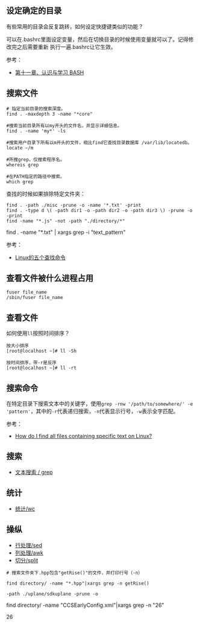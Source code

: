 ## 设定确定的目录

有些常用的目录会反复跳转，如何设定快捷键类似的功能？

可以在.bashrc里面设定变量，然后在切换目录的时候使用变量就可以了。记得修改完之后需要重新
执行一遍.bashrc让它生效。

参考：

- [第十一章、认识与学习 BASH](http://cn.linux.vbird.org/linux_basic/0320bash.php#alias_history)

## 搜索文件

```
# 指定当前目录的搜索深度。
find . -maxdepth 3 -name "*core"

#搜索当前目录所有以my开头的文件名，并显示详细信息。
find . -name 'my*' -ls

#搜索用户目录下所有以m开头的文件，相比find它查找目录数据库 /var/lib/locatedb。
locate ~/m

#所搜grep，仅搜索程序名。
whereis grep

#在PATH指定的路径中搜索。
which grep
```

查找的时候如果排除特定文件夹：

```
find . -path ./misc -prune -o -name '*.txt' -print
find . -type d \( -path dir1 -o -path dir2 -o -path dir3 \) -prune -o -print
find -name "*.js" -not -path "./directory/*"
```

find . -name "*.txt" | xargs grep -i "text_pattern"




参考：

- [Linux的五个查找命令](http://www.ruanyifeng.com/blog/2009/10/5_ways_to_search_for_files_using_the_terminal.html)


## 查看文件被什么进程占用

```
fuser file_name
/sbin/fuser file_name
```

## 查看文件

如何使用`ll`按照时间排序？

```
按大小排序
[root@localhost ~]# ll -Sh

按时间排序，带-r是反序
[root@localhost ~]# ll -rt
```


## 搜索命令

在特定目录下搜索文本中的关键字，使用`grep -rnw '/path/to/somewhere/' -e 'pattern'`，其中的`-r`代表递归搜索，`-n`代表显示行号，`-w`表示全字匹配。


参考：

- [How do I find all files containing specific text on Linux?](https://stackoverflow.com/questions/16956810/how-do-i-find-all-files-containing-specific-text-on-linux)


## 搜索

- [文本搜索 / grep](./grep.md)

## 统计

- [统计/wc](./wc.md)

## 操纵

- [行处理/sed](./sed.md)
- [列处理/awk](./awk.md)
- [切分/split](./split.md)

```
# 搜索文件夹下.hpp包含"getRise()"的文件，并打印行号（-n）

find directory/ -name "*.hpp"|xargs grep -n getRise()

-path ./uplane/sdkuplane -prune -o

```

find directory/ -name "CCSEarlyConfig.xml"|xargs grep -n "<tag name="ccs.service.aamem.hpdmpool.id" type="u32">26</tag>"

<tag name="ccs.service.aamem.hpdmpool.id" type="u32">26</tag>
